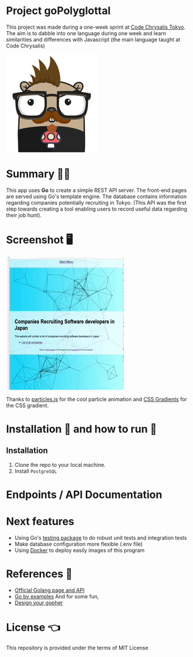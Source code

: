 # Project goPolyglottal
This project was made during a one-week sprint at [Code Chrysalis Tokyo](www.codechrysalis.io).
The aim is to dabble into one language during one week and learn similarities and differences with Javascript (the main language taught at Code Chrysalis)

<img src="./myGopher.png" width="250px" alt="gopher mascot">

# Summary 🧑‍💼
This app uses **Go** to create a simple REST API server. The front-end pages are served using Go's template engine.
The database contains information regarding companies potentially recruiting in Tokyo. (This API was the first step towards 
creating a tool enabling users to record useful data regarding their job hunt).

# Screenshot 🖥️
![app screenshot](./goPolyglottalScreenShot.gif)

Thanks to [particles.js](https://vincentgarreau.com/particles.js/) for the cool particle animation and [CSS Gradients](https://cssgradient.io/gradient-backgrounds/) for the CSS gradient.

# Installation 🤔 and how to run 🏃
## Installation
1. Clone the repo to your local machine.
1. Install `PostgreSQL` 

# Endpoints / API Documentation

# Next features
* Using Go's [testing package](https://golang.org/pkg/testing/) to do robust unit tests and integration tests
* Make database configuration more flexible (.env file)
* Using [Docker](https://www.docker.com) to deploy easily images of this program

# References 🙏
* [Official Golang page and API](https://golang.org)
* [Go by examples](https://gowebexamples.com/static-files/)
And for some fun,
* [Design your gopher](https://gopherize.me)

# License 👈
This repository is provided under the terms of MIT License
